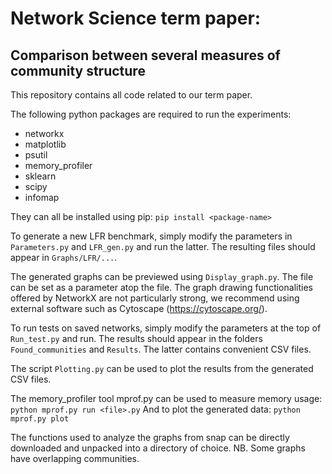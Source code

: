# Network Science term paper:
## Comparison between several measures of community structure

This repository contains all code related to our term paper.

The following python packages are required to run the experiments:
 - networkx
 - matplotlib
 - psutil
 - memory_profiler
 - sklearn
 - scipy
 - infomap

They can all be installed using pip: `pip install <package-name>`

To generate a new LFR benchmark, simply modify the parameters in `Parameters.py` and `LFR_gen.py` and run the latter. The resulting files should appear in `Graphs/LFR/...`.

The generated graphs can be previewed using `Display_graph.py`. The file can be set as a parameter atop the file. The graph drawing functionalities offered by NetworkX are not particularly strong, we recommend using external software such as Cytoscape (https://cytoscape.org/).

To run tests on saved networks, simply modify the parameters at the top of `Run_test.py` and run. The results should appear in the folders `Found_communities` and `Results`. The latter contains convenient CSV files.

The script `Plotting.py` can be used to plot the results from the generated CSV files.

The memory_profiler tool mprof.py can be used to measure memory usage: `python mprof.py run <file>.py`
And to plot the generated data: `python mprof.py plot`

The functions used to analyze the graphs from snap can be directly downloaded and unpacked into a directory of choice.
NB. Some graphs have overlapping communities.
